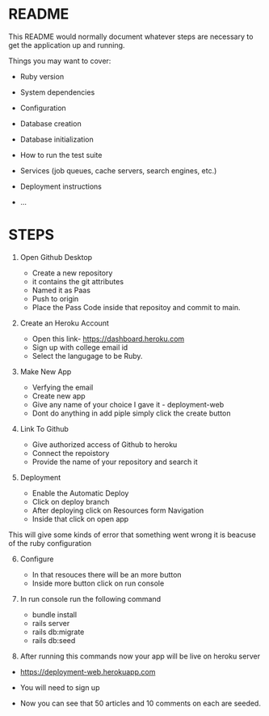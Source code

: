 # README

This README would normally document whatever steps are necessary to get the
application up and running.

Things you may want to cover:

* Ruby version

* System dependencies

* Configuration

* Database creation

* Database initialization

* How to run the test suite

* Services (job queues, cache servers, search engines, etc.)

* Deployment instructions

* ...

# STEPS

1. Open Github Desktop
    * Create a new repository 
    * it contains the git attributes
    * Named it as  Paas
    * Push to origin
    * Place the Pass Code inside that repositoy and commit to main.

2. Create an Heroku Account
    * Open this link- https://dashboard.heroku.com
    * Sign up with college email id
    * Select the langugage to be Ruby.

3. Make New App
    * Verfying the email
    * Create new app
    * Give any name of your choice I gave it - deployment-web
    * Dont do anything in add piple simply click the create button

4. Link To Github
    * Give authorized access of Github to heroku
    * Connect the repoistory
    * Provide the name of your repository and search it

5. Deployment
    * Enable the Automatic Deploy
    * Click on deploy branch
    * After deploying click on Resources form Navigation
    * Inside that click on open app

This will give some kinds of error that something went wrong it is beacuse of the ruby configuration

6. Configure
    * In that resouces there will be an more button
    * Inside more button click on run console

7. In run console run the following command
    * bundle install
    * rails server
    * rails db:migrate
    * rails db:seed

8. After running this commands now your app will be live on heroku server

 *  https://deployment-web.herokuapp.com

   * You will need to sign up
   * Now you can see that 50 articles and 10 comments on each are seeded.
